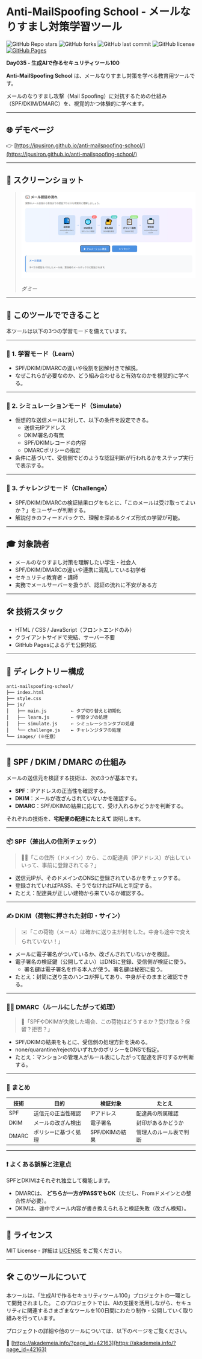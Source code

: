 # Anti-MailSpoofing School - メールなりすまし対策学習ツール

![GitHub Repo stars](https://img.shields.io/github/stars/ipusiron/anti-mailspoofing-school?style=social)
![GitHub forks](https://img.shields.io/github/forks/ipusiron/anti-mailspoofing-school?style=social)
![GitHub last commit](https://img.shields.io/github/last-commit/ipusiron/anti-mailspoofing-school)
![GitHub license](https://img.shields.io/github/license/ipusiron/anti-mailspoofing-school)
[![GitHub Pages](https://img.shields.io/badge/demo-GitHub%20Pages-blue?logo=github)](https://ipusiron.github.io/anti-mailspoofing-school/)

**Day035 - 生成AIで作るセキュリティツール100**

**Anti-MailSpoofing School** は、メールなりすまし対策を学べる教育用ツールです。

メールのなりすまし攻撃（Mail Spoofing）に対抗するための仕組み（SPF/DKIM/DMARC）を、視覚的かつ体験的に学べます。

---

## 🌐 デモページ

👉 [https://ipusiron.github.io/anti-mailspoofing-school/](https://ipusiron.github.io/anti-mailspoofing-school/)

---

## 📸 スクリーンショット

> ![ダミー](assets/screenshot.png)
>
> *ダミー*

---

## 🔰 このツールでできること

本ツールは以下の3つの学習モードを備えています。

---
### 🧠 1. 学習モード（Learn）
- SPF/DKIM/DMARCの違いや役割を図解付きで解説。
- なぜこれらが必要なのか、どう組み合わせると有効なのかを視覚的に学べる。

---
### 🧪 2. シミュレーションモード（Simulate）
- 仮想的な送信メールに対して、以下の条件を設定できる。
  - 送信元IPアドレス
  - DKIM署名の有無
  - SPF/DKIMレコードの内容
  - DMARCポリシーの指定
- 条件に基づいて、受信側でどのような認証判断が行われるかをステップ実行で表示する。

---
### 🎯 3. チャレンジモード（Challenge）
- SPF/DKIM/DMARCの検証結果ログをもとに、「このメールは受け取ってよいか？」をユーザーが判断する。
- 解説付きのフィードバックで、理解を深めるクイズ形式の学習が可能。

---

## 🎓 対象読者

- メールのなりすまし対策を理解したい学生・社会人
- SPF/DKIM/DMARCの違いや連携に混乱している初学者
- セキュリティ教育者・講師
- 実務でメールサーバーを扱うが、認証の流れに不安がある方

---

## 🛠️ 技術スタック

- HTML / CSS / JavaScript（フロントエンドのみ）
- クライアントサイドで完結、サーバー不要
- GitHub Pagesによるデモ公開対応

---

## 📂 ディレクトリー構成

```
anti-mailspoofing-school/
├── index.html
├── style.css
├── js/
│   ├── main.js         ← タブ切り替えと初期化
│   ├── learn.js        ← 学習タブの処理
│   ├── simulate.js     ← シミュレーションタブの処理
│   └── challenge.js    ← チャレンジタブの処理
└── images/（※任意）
```

---

## 🧰 SPF / DKIM / DMARC の仕組み

メールの送信元を検証する技術は、次の3つが基本です。

- **SPF**：IPアドレスの正当性を確認する。
- **DKIM**：メールが改ざんされていないかを確認する。
- **DMARC**：SPF/DKIMの結果に応じて、受け入れるかどうかを判断する。

それぞれの技術を、**宅配便の配達にたとえて** 説明します。

---

### 📦 SPF（差出人の住所チェック）

> 🕵️‍♂️「この住所（ドメイン）から、この配達員（IPアドレス）が出していいって、事前に登録されてる？」

- 送信元IPが、そのドメインのDNSに登録されているかをチェックする。
- 登録されていればPASS、そうでなければFAILと判定する。
- たとえ：配達員が正しい建物から来ているか確認する。

---

### ✍️ DKIM（荷物に押された封印・サイン）

> ✉️「この荷物（メール）は確かに送り主が封をした。中身も途中で変えられていない！」

- メールに電子署名がついているか、改ざんされていないかを検証。
- 電子署名の検証鍵（公開してよい）はDNSに登録、受信側が検証に使う。
  - 署名鍵は電子署名を作る本人が使う。署名鍵は秘密に扱う。
- たとえ：封筒に送り主のハンコが押してあり、中身がそのままと確認できる。

---

### 🧑‍⚖️ DMARC（ルールにしたがって処理）

> 📜「SPFやDKIMが失敗した場合、この荷物はどうするか？受け取る？保留？拒否？」

- SPF/DKIMの結果をもとに、受信側の処理方針を決める。
- none/quarantine/rejectのいずれかのポリシーをDNSで指定。
- たとえ：マンションの管理人がルール表にしたがって配達を許可するか判断する。

---

### 🧠 まとめ

| 技術 | 目的 | 検証対象 | たとえ |
|------|------|-----------|--------|
| SPF | 送信元の正当性確認 | IPアドレス | 配達員の所属確認 |
| DKIM | メールの改ざん検出 | 電子署名 | 封印があるかどうか |
| DMARC | ポリシーに基づく処理 | SPF/DKIMの結果 | 管理人のルール表で判断 |

---

### ❗ よくある誤解と注意点

SPFとDKIMはそれぞれ独立して機能します。

- DMARCは、 **どちらか一方がPASSでもOK**（ただし、Fromドメインとの整合性が必要）。
- DKIMは、途中でメール内容が書き換えられると検証失敗（改ざん検知）。

---

## 📄 ライセンス

MIT License - 詳細は [LICENSE](LICENSE) をご覧ください。

---

## 🛠 このツールについて

本ツールは、「生成AIで作るセキュリティツール100」プロジェクトの一環として開発されました。 このプロジェクトでは、AIの支援を活用しながら、セキュリティに関連するさまざまなツールを100日間にわたり制作・公開していく取り組みを行っています。

プロジェクトの詳細や他のツールについては、以下のページをご覧ください。

🔗 [https://akademeia.info/?page_id=42163](https://akademeia.info/?page_id=42163)
